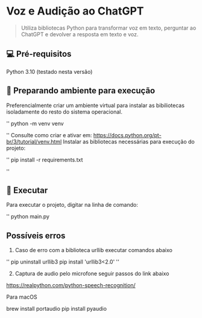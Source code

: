 # Voz e Audição ao ChatGPT 

> Utiliza bibliotecas Python para transformar voz em texto, perguntar ao ChatGPT e devolver a resposta em texto e voz.

## 💻 Pré-requisitos

Python 3.10 (testado nesta versão)


## 🚀 Preparando ambiente para execução

Preferencialmente criar um ambiente virtual para instalar as bibiliotecas isoladamente do resto do sistema operacional.

''
python -m venv venv

''
Consulte como criar e ativar em: https://docs.python.org/pt-br/3/tutorial/venv.html
Instalar as bibliotecas necessárias para execução do projeto:

''
pip install -r requirements.txt

''

## 🚀 Executar

Para executar o projeto, digitar na linha de comando:

''
python main.py

## Possíveis erros

1. Caso de erro com a biblioteca urllib executar comandos abaixo

''
pip uninstall urllib3
pip install 'urllib3<2.0'
''

2. Captura de audio pelo microfone seguir passos do link abaixo

https://realpython.com/python-speech-recognition/

Para macOS

brew install portaudio
pip install pyaudio